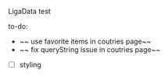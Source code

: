 LigaData test

to-do:

* ~~ use favorite items in coutries page~~
* ~~ fix queryString issue in coutries page~~
* [ ] styling
